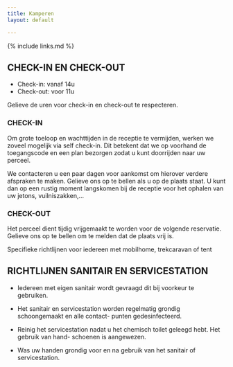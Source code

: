 ```yaml
---
title: Kamperen
layout: default

---
```


{% include links.md %}

## CHECK-IN EN CHECK-OUT

* Check-in: vanaf 14u
* Check-out: voor 11u

Gelieve de uren voor check-in en check-out te respecteren.

### CHECK-IN

Om grote toeloop en wachttijden in de receptie te vermijden, werken we zoveel mogelijk
via self check-in. Dit betekent dat we op voorhand de toegangscode en een plan bezorgen
zodat u kunt doorrijden naar uw perceel.

We contacteren u een paar dagen voor aankomst om hierover verdere afspraken te maken.
Gelieve ons op te bellen als u op de plaats staat. U kunt dan op een rustig moment
langskomen bij de receptie voor het ophalen van uw jetons, vuilniszakken,...

### CHECK-OUT

Het perceel dient tijdig vrijgemaakt te worden voor de volgende reservatie.
Gelieve ons op te bellen om te melden dat de plaats vrij is.

Specifieke richtlijnen voor iedereen met mobilhome, trekcaravan of tent

## RICHTLIJNEN SANITAIR EN SERVICESTATION

* Iedereen met eigen sanitair wordt gevraagd dit bij voorkeur te gebruiken.

* Het sanitair en servicestation worden regelmatig grondig schoongemaakt en alle contact-
punten gedesinfecteerd.

* Reinig het servicestation nadat u het chemisch toilet geleegd hebt. Het gebruik van hand-
schoenen is aangewezen.

* Was uw handen grondig voor en na gebruik van het sanitair of servicestation.
